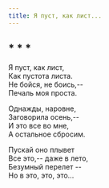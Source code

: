 ```yaml
---
title: Я пуст, как лист...
---
```

## * * *

Я пуст, как лист,  
Как пустота листа.  
Не бойся, не боись,--  
Печаль моя проста.

Однажды, наровне,  
Заговорила осень,--  
И это все во мне,  
А остальное сбросим.

Пускай оно плывет  
Все это,-- даже в лето,  
Безумный перелет --  
Но в это, это, это...
